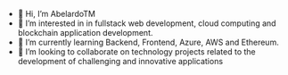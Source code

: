 - 👋 Hi, I’m AbelardoTM
- 👀 I’m interested in in fullstack web development, cloud computing and blockchain application development.
- 🌱 I’m currently learning Backend, Frontend, Azure, AWS and Ethereum.
- 💞️ I’m looking to collaborate on technology projects related to the development of challenging and innovative applications

<!---
ElCapi-2797/ElCapi-2797 is a ✨ special ✨ repository because its `README.md` (this file) appears on your GitHub profile.
You can click the Preview link to take a look at your changes.
--->
